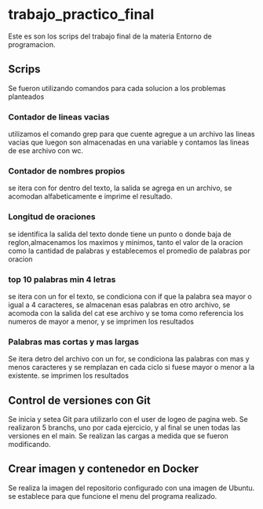 # trabajo_practico_final
Este es son los scrips del trabajo final de la materia Entorno de programacion.
## Scrips
Se fueron utilizando comandos para cada solucion a los problemas planteados
### Contador de lineas vacias
utilizamos el comando grep para que cuente agregue a un archivo las lineas vacias que luegon son almacenadas en una variable y contamos las lineas de ese archivo con wc.
### Contador de nombres propios
se itera con for dentro del texto, la salida se agrega en un archivo, se acomodan alfabeticamente e imprime el resultado.
### Longitud de oraciones
se identifica la salida del texto donde tiene un punto o donde baja de reglon,almacenamos los maximos y minimos, tanto el valor de la oracion como la cantidad de palabras y establecemos el promedio de palabras por oracion
### top 10 palabras min 4 letras
se itera con un for el texto, se condiciona con if que la palabra sea mayor o igual a 4 caracteres, se almacenan esas palabras en otro archivo, se acomoda con la salida del cat ese archivo y se toma como referencia los numeros de mayor a menor, y se imprimen los resultados
### Palabras mas cortas y mas largas
Se itera detro del archivo con un for, se condiciona las palabras con mas y menos caracteres y se remplazan en cada ciclo si fuese mayor o menor a la existente. se imprimen los resultados
## Control de versiones con Git
Se inicia y setea Git para utilizarlo con el user de logeo de pagina web.
Se realizaron 5 branchs, uno por cada ejercicio, y al final se unen todas las versiones en el main.
Se realizan las cargas a medida que se fueron modificando.
## Crear imagen y contenedor en Docker
Se realiza la imagen del repositorio configurado con una imagen de Ubuntu. se establece para que funcione el menu del programa realizado.

